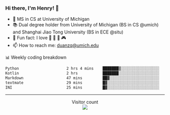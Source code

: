 ### Hi there, I'm Henry! 👋

- 🔭 MS in CS at University of Michigan
- 📚 Dual degree holder from University of Michigan (BS in CS @umich) and Shanghai Jiao Tong University (BS in ECE @situ)
- 🍁 Fun fact: I love 📸 🏓 🍜 🎮
- 📫 How to reach me: [duanzq@umich.edu](mailto:duanzq@umich.edu)

📊 Weekly coding breakdown
<!--START_SECTION:waka-->

```txt
Python                     2 hrs 4 mins    ███████▒░░░░░░░░░░░░░░░░░   29.28 %
Kotlin                     2 hrs           ███████░░░░░░░░░░░░░░░░░░   28.39 %
Markdown                   47 mins         ██▓░░░░░░░░░░░░░░░░░░░░░░   11.28 %
textmate                   29 mins         █▓░░░░░░░░░░░░░░░░░░░░░░░   07.01 %
INI                        25 mins         █▓░░░░░░░░░░░░░░░░░░░░░░░   06.05 %
```

<!--END_SECTION:waka-->

***
<p align="center"> 
  Visitor count<br>
  <img src="https://profile-counter.glitch.me/zlzq-duanzq/count.svg" />
</p>

<!-- ![Henry Duan's GitHub stats](https://github-readme-stats.vercel.app/api?username=zlzq-duanzq&show_icons=true)

![trophy](https://github-profile-trophy.vercel.app/?username=zlzq-duanzq&column=7)

[![Top Langs](https://github-readme-stats.vercel.app/api/top-langs/?username=zlzq-duanzq&layout=compact)](https://github.com/zlzq-duanzq/github-readme-stats) -->
